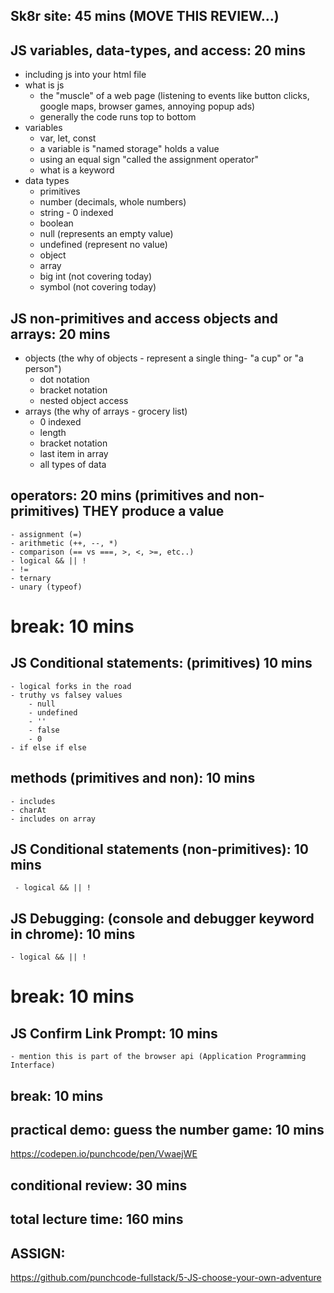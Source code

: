 ## Sk8r site: 45 mins (MOVE THIS REVIEW...)

## JS variables, data-types, and access: 20 mins
- including js into your html file
- what is js
    - the "muscle" of a web page (listening to events like button clicks, google maps, browser games, annoying popup ads)
    - generally the code runs top to bottom
- variables
    - var, let, const
    - a variable is "named storage" holds a value
    - using an equal sign "called the assignment operator"
    - what is a keyword
- data types
    - primitives
    - number (decimals, whole numbers)
    - string - 0 indexed
    - boolean
    - null (represents an empty value)
    - undefined (represent no value)
    - object
    - array
    - big int (not covering today)
    - symbol (not covering today)

## JS non-primitives and access objects and arrays: 20 mins
- objects (the why of objects - represent a single thing- "a cup" or "a person")
    - dot notation
    - bracket notation
    - nested object access
- arrays (the why of arrays - grocery list)
    - 0 indexed
    - length
    - bracket notation
    - last item in array
    - all types of data

## operators: 20 mins (primitives and non-primitives) THEY produce a value
    - assignment (=)
    - arithmetic (++, --, *)
    - comparison (== vs ===, >, <, >=, etc..)
    - logical && || !
    - !=
    - ternary
    - unary (typeof)

# break: 10 mins

## JS Conditional statements: (primitives) 10 mins
    - logical forks in the road
    - truthy vs falsey values
        - null
        - undefined
        - ''
        - false
        - 0
    - if else if else

## methods (primitives and non): 10 mins
    - includes
    - charAt
    - includes on array

## JS Conditional statements (non-primitives): 10 mins
     - logical && || !

## JS Debugging: (console and debugger keyword in chrome): 10 mins 
    - logical && || !

# break: 10 mins

## JS Confirm Link Prompt: 10 mins
    - mention this is part of the browser api (Application Programming Interface)

## break: 10 mins

## practical demo: guess the number game: 10 mins
https://codepen.io/punchcode/pen/VwaejWE

## conditional review: 30 mins

## total lecture time: 160 mins

## ASSIGN:
https://github.com/punchcode-fullstack/5-JS-choose-your-own-adventure